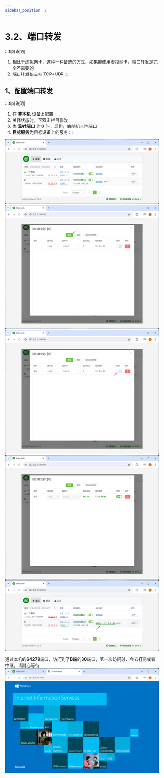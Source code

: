 ```yaml
---
sidebar_position: 2
---
```


# 3.2、端口转发

:::tip[说明]

1. 相比于虚拟网卡，这种一种备选的方式，如果能使用虚拟网卡，端口转发是完全不需要的
2. 端口转发仅支持 TCP+UDP
:::

## 1、配置端口转发

:::tip[说明]
1. 在 **非本机** 设备上配置
2. 关闭状态时，可双击栏目修改
3. 当 **监听端口** 为 **0** 时，启动，会随机本地端口
3. **目标服务**为目标设备上的服务
:::

![Docusaurus Plushie](./img/forward1.png)
![Docusaurus Plushie](./img/forward2.png)
![Docusaurus Plushie](./img/forward3.png)
![Docusaurus Plushie](./img/forward4.png)
![Docusaurus Plushie](./img/forward5.png)

通过本机的**64279**端口，访问到了**B端**的**80**端口，第一次访问时，会去打洞或者中继，请耐心等待
![Docusaurus Plushie](./img/forward6.png)